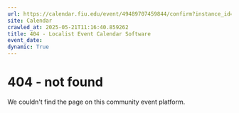 ```yaml
---
url: https://calendar.fiu.edu/event/49489707459844/confirm?instance_id=49489707479311&return=https%3A%2F%2Fcalendar.fiu.edu%2Fcalendar%3Fevent_types%255B%255D%3D121722
site: Calendar
crawled_at: 2025-05-21T11:16:40.859262
title: 404 - Localist Event Calendar Software
event_date: 
dynamic: True
---
```


# 404 - not found
We couldn't find the page on this community event platform.
